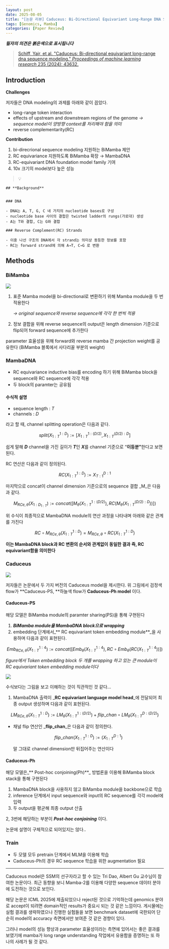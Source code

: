 ```yaml
---
layout: post
date: 2025-08-05
title: "[논문 리뷰] Caduceus: Bi-Directional Equivariant Long-Range DNA Sequence Modeling"
tags: [Genomics, Mamba]
categories: [Paper Review]
---
```


<span class="notion-red">_**필자의 의견은 붉은색으로 표시됩니다**_</span>


> [Schiff, Yair, et al. "Caduceus: Bi-directional equivariant long-range dna sequence modeling." ](https://pmc.ncbi.nlm.nih.gov/articles/PMC12189541/)[_Proceedings of machine learning research_](https://pmc.ncbi.nlm.nih.gov/articles/PMC12189541/)[ 235 (2024): 43632.](https://pmc.ncbi.nlm.nih.gov/articles/PMC12189541/)



## Introduction


**Challenges**


저자들은 DNA modeling의 과제를 아래와 같이 꼽았다.

- long-range token interaction
- effects of upstream and downstream regions of the genome 
_→ sequence model이 양방향 context를 처리해야 함을 의미_
- reverse complementarity(RC)

**Contribution**

1. bi-direcrional sequence modeling 지원하는 BiMamba 제안
1. RC equivariance 지원하도록 BiMamba 확장 → MambaDNA
1. RC-equivariant DNA foundation model family 기여
1. 10x 크기의 model보다 높은 성능

> 💡 


	## **Background**


	### DNA

	- DNA는 A, T, G, C 네 가지의 nucleotide bases로 구성
	- nucleotide base 사이의 결합은 twisted ladder의 rungs(가로대) 생성
	- A는 T와 결합, C는 G와 결합

	### Reverse Complement(RC) Strands

	- 이중 나선 구조의 DNA에서 각 strand는 의미상 동등한 정보를 포함
	- RC는 forward strand에 의해 A→T, C→G 로 변환


## Methods



### BiMamba


![](https://prod-files-secure.s3.us-west-2.amazonaws.com/542b861c-36a8-4051-84e5-8804b6728dba/2c247d59-7815-4980-99f0-8f0d21f445a7/image.png?X-Amz-Algorithm=AWS4-HMAC-SHA256&X-Amz-Content-Sha256=UNSIGNED-PAYLOAD&X-Amz-Credential=ASIAZI2LB4663IF55TJS%2F20251012%2Fus-west-2%2Fs3%2Faws4_request&X-Amz-Date=20251012T080057Z&X-Amz-Expires=3600&X-Amz-Security-Token=IQoJb3JpZ2luX2VjEHwaCXVzLXdlc3QtMiJHMEUCIQDQ%2BbQScShYcR6fkM6%2F%2BcID7QMXn4bVaI9FuJBCgYt9GgIgLztHpMSvd29Ffs37k1viccsUaZbmo2LAekYAq60e9xoq%2FwMIJRAAGgw2Mzc0MjMxODM4MDUiDCwwDtUO47Wx1te%2BNCrcA%2BT90cS397SJHWBz8p%2Bk8lEeVOmoeoJY1lM%2BYhQnt4W8X7mWXc%2BIfMtzo8AlsXojY2Y8SfzpUC%2BmU8RwcCHzdC6QZy%2B7K0kIUqVzhhDnpXUclYqm9JaXqYWpdnPI2jN1SIAizj7%2BqPAgHXJvqZe1vialc8vx2G90QOExCpuEFaec%2BfGqH%2BEJBJMghEjlyRZPOndU4%2B%2BkRaAEm8bqjEZ3UfQCPUrQLFrG%2BFPOdMCDBlDuWO3Br73Z8LHyyuemed0L3qxr8RJkuYkt67dk38%2BUBvmcEHQNeXSi2ruHuj3STHo0odjhR77ziB3%2Fx2uDTN1%2FeNe%2Bw4%2FWLEhVUTdljYxOtVH%2FdqR%2Fw2gP%2Fw%2BuLARMkPruk6QGo7pPcGrZmeg24KXpzMPcYHLwl%2B9Dei4oKJ2LFSnsK8r9Lk7nXoeyHJCuHfvQJ9VS7kd9Fed5k5QAeBYEsiFj06D8VTvYT5uCORe8wmS8WHYAdqekztEoNKeLpdToFhwCbSFPnpN926VWo1z96Slwu70T2pzJszqaJMDTHw7mks24cqal5dV%2BoIfoeRKmRyQjFsJqLT0pkc0PVpCwLe%2Bp%2F7GI8DDEK8V1Jzb8Uz%2FRfdoGvVjvVRlu5NF7QkehHl4An2wCQaG9qIPHMIDGrMcGOqUBXj55CD5ppGwWmS5kfMBjHr4crIcEcMlfXxTS%2Fo6M%2BvVg4ihcAgKly3M%2BtE8rTwlBhxx%2FOUV0ku1C%2BuCc8qRZDO4W4Q43gCrerfGZQdT9RHrkxO%2FH5veU2stYn2eXEVT3YNTiuTxsz4DKsdcaHzN9uM4P%2BAacQqBtwIpZyePOp04vLUgTh0aP9sCUfel9%2FyhMAR2bQhAKVm3ihDW0oU3dGcMITftY&X-Amz-Signature=c0d65e98933484a98bc0ce804598f2247b640bc0146620a7811c9b1ce500a38a&X-Amz-SignedHeaders=host&x-amz-checksum-mode=ENABLED&x-id=GetObject)

1. 표준 Mamba model을 bi-directional로 변환하기 위해 Mamba module을 두 번 적용한다

	_→ original sequence와 reverse sequence에 각각 한 번씩 적용_

1. 정보 결합을 위해 reverse sequence의 output은 length dimension 기준으로 flip되어 forward sequence에 추가한다

parameter 효율성을 위해 forward와 reverse mamba 간 projection weight를 공유한다 (BiMamba 블록에서 사다리꼴 부분의 weight)



### MambaDNA

- RC equivariance inductive bias를 encoding 하기 위해 BiMamba block을 sequence와 RC sequence에 각각 적용
- 두 block의 paramter는 공유됨


#### 수식적 설명

- sequence length : _T_
- channels : _D_

라고 할 때,  channel splitting operation은 다음과 같다.


$$
split(X^{1:D}_{1:T}):=[X^{1:(D/2)}_{1:T},X^{(D/2):D}_{1:T}]
$$


<span class="notion-red">쉽게 말해 </span><span class="notion-red">_**D**_</span><span class="notion-red"> channel을 가진 길이가 </span><span class="notion-red">_**T**_</span><span class="notion-red">인 </span><span class="notion-red">_**X**_</span><span class="notion-red">를 channel 기준으로 “</span><span class="notion-red">**이등분”**</span><span class="notion-red">한다고 보면 된다.</span>


RC 연산은 다음과 같이 정의된다.


$$
RC(X^{1:D}_{1:T}):=X^{D:1}_{T:1}
$$


마지막으로 concat이 channel dimension 기준으로의 sequence 결합 _M_은 다음과 같다.


$$
M_{RCe,\theta}(X_{1:D_{1:T}}):=concat([M_{\theta}(X^{1:(D/2)}_{1:T}),RC(M_{\theta}(X^{(D/2):D}_{1:T}))])
$$


위 수식이 최종적으로 MambaDNA module의 연산 과정을 나타내며 아래와 같은 관계를 가진다


$$
RC\circ M_{RCe,\theta}(X^{1:D}_{1:T}) = M_{RCe,\theta} \circ RC(X^{1:D}_{1:T})
$$


**이는 MambaDNA block과 RC 변환의 순서와 관계없이 동일한 결과 즉, RC equivariant함을 의미한다**



### Caduceus


![](https://prod-files-secure.s3.us-west-2.amazonaws.com/542b861c-36a8-4051-84e5-8804b6728dba/f94a60d7-8145-473b-aef9-7c68d3ec604a/image.png?X-Amz-Algorithm=AWS4-HMAC-SHA256&X-Amz-Content-Sha256=UNSIGNED-PAYLOAD&X-Amz-Credential=ASIAZI2LB4663IF55TJS%2F20251012%2Fus-west-2%2Fs3%2Faws4_request&X-Amz-Date=20251012T080057Z&X-Amz-Expires=3600&X-Amz-Security-Token=IQoJb3JpZ2luX2VjEHwaCXVzLXdlc3QtMiJHMEUCIQDQ%2BbQScShYcR6fkM6%2F%2BcID7QMXn4bVaI9FuJBCgYt9GgIgLztHpMSvd29Ffs37k1viccsUaZbmo2LAekYAq60e9xoq%2FwMIJRAAGgw2Mzc0MjMxODM4MDUiDCwwDtUO47Wx1te%2BNCrcA%2BT90cS397SJHWBz8p%2Bk8lEeVOmoeoJY1lM%2BYhQnt4W8X7mWXc%2BIfMtzo8AlsXojY2Y8SfzpUC%2BmU8RwcCHzdC6QZy%2B7K0kIUqVzhhDnpXUclYqm9JaXqYWpdnPI2jN1SIAizj7%2BqPAgHXJvqZe1vialc8vx2G90QOExCpuEFaec%2BfGqH%2BEJBJMghEjlyRZPOndU4%2B%2BkRaAEm8bqjEZ3UfQCPUrQLFrG%2BFPOdMCDBlDuWO3Br73Z8LHyyuemed0L3qxr8RJkuYkt67dk38%2BUBvmcEHQNeXSi2ruHuj3STHo0odjhR77ziB3%2Fx2uDTN1%2FeNe%2Bw4%2FWLEhVUTdljYxOtVH%2FdqR%2Fw2gP%2Fw%2BuLARMkPruk6QGo7pPcGrZmeg24KXpzMPcYHLwl%2B9Dei4oKJ2LFSnsK8r9Lk7nXoeyHJCuHfvQJ9VS7kd9Fed5k5QAeBYEsiFj06D8VTvYT5uCORe8wmS8WHYAdqekztEoNKeLpdToFhwCbSFPnpN926VWo1z96Slwu70T2pzJszqaJMDTHw7mks24cqal5dV%2BoIfoeRKmRyQjFsJqLT0pkc0PVpCwLe%2Bp%2F7GI8DDEK8V1Jzb8Uz%2FRfdoGvVjvVRlu5NF7QkehHl4An2wCQaG9qIPHMIDGrMcGOqUBXj55CD5ppGwWmS5kfMBjHr4crIcEcMlfXxTS%2Fo6M%2BvVg4ihcAgKly3M%2BtE8rTwlBhxx%2FOUV0ku1C%2BuCc8qRZDO4W4Q43gCrerfGZQdT9RHrkxO%2FH5veU2stYn2eXEVT3YNTiuTxsz4DKsdcaHzN9uM4P%2BAacQqBtwIpZyePOp04vLUgTh0aP9sCUfel9%2FyhMAR2bQhAKVm3ihDW0oU3dGcMITftY&X-Amz-Signature=0a0ee171631b51c8c4c77140d36756500aaaad338df23c619163aa4426081cab&X-Amz-SignedHeaders=host&x-amz-checksum-mode=ENABLED&x-id=GetObject)


저자들은 논문에서 두 가지 버전의 Caduceus model을 제시한다. 위 그림에서 검정색 flow가 **Caduceus-PS, **하늘색 flow가 **Caduceus-Ph model** 이다.



#### Caduceus-PS


해당 모델은 BiMamba module의 paramter sharing(PS)을 통해 구현된다

1. _**BiMamba module을 MambaDNA block으로 wrapping**_
1. embedding 단계에서_** RC equivariant token embedding module**_을 사용하며 다음과 같이 표현된다.

$$
Emb_{RCe,\theta}(X^{1:4}_{1:T}):=concat([Emb_{\theta}(X^{1:4}_{1:T}),RC \circ Emb_{\theta}(RC(X^{1:4}_{1:T}))])
$$


_figure에서 Token embedding block 두 개를 wrapping 하고 있는 큰 module이 RC equivariant token embedding module이다_


![](https://prod-files-secure.s3.us-west-2.amazonaws.com/542b861c-36a8-4051-84e5-8804b6728dba/b175e4da-71eb-4e91-8c23-a06dabe673c9/image.png?X-Amz-Algorithm=AWS4-HMAC-SHA256&X-Amz-Content-Sha256=UNSIGNED-PAYLOAD&X-Amz-Credential=ASIAZI2LB4663IF55TJS%2F20251012%2Fus-west-2%2Fs3%2Faws4_request&X-Amz-Date=20251012T080057Z&X-Amz-Expires=3600&X-Amz-Security-Token=IQoJb3JpZ2luX2VjEHwaCXVzLXdlc3QtMiJHMEUCIQDQ%2BbQScShYcR6fkM6%2F%2BcID7QMXn4bVaI9FuJBCgYt9GgIgLztHpMSvd29Ffs37k1viccsUaZbmo2LAekYAq60e9xoq%2FwMIJRAAGgw2Mzc0MjMxODM4MDUiDCwwDtUO47Wx1te%2BNCrcA%2BT90cS397SJHWBz8p%2Bk8lEeVOmoeoJY1lM%2BYhQnt4W8X7mWXc%2BIfMtzo8AlsXojY2Y8SfzpUC%2BmU8RwcCHzdC6QZy%2B7K0kIUqVzhhDnpXUclYqm9JaXqYWpdnPI2jN1SIAizj7%2BqPAgHXJvqZe1vialc8vx2G90QOExCpuEFaec%2BfGqH%2BEJBJMghEjlyRZPOndU4%2B%2BkRaAEm8bqjEZ3UfQCPUrQLFrG%2BFPOdMCDBlDuWO3Br73Z8LHyyuemed0L3qxr8RJkuYkt67dk38%2BUBvmcEHQNeXSi2ruHuj3STHo0odjhR77ziB3%2Fx2uDTN1%2FeNe%2Bw4%2FWLEhVUTdljYxOtVH%2FdqR%2Fw2gP%2Fw%2BuLARMkPruk6QGo7pPcGrZmeg24KXpzMPcYHLwl%2B9Dei4oKJ2LFSnsK8r9Lk7nXoeyHJCuHfvQJ9VS7kd9Fed5k5QAeBYEsiFj06D8VTvYT5uCORe8wmS8WHYAdqekztEoNKeLpdToFhwCbSFPnpN926VWo1z96Slwu70T2pzJszqaJMDTHw7mks24cqal5dV%2BoIfoeRKmRyQjFsJqLT0pkc0PVpCwLe%2Bp%2F7GI8DDEK8V1Jzb8Uz%2FRfdoGvVjvVRlu5NF7QkehHl4An2wCQaG9qIPHMIDGrMcGOqUBXj55CD5ppGwWmS5kfMBjHr4crIcEcMlfXxTS%2Fo6M%2BvVg4ihcAgKly3M%2BtE8rTwlBhxx%2FOUV0ku1C%2BuCc8qRZDO4W4Q43gCrerfGZQdT9RHrkxO%2FH5veU2stYn2eXEVT3YNTiuTxsz4DKsdcaHzN9uM4P%2BAacQqBtwIpZyePOp04vLUgTh0aP9sCUfel9%2FyhMAR2bQhAKVm3ihDW0oU3dGcMITftY&X-Amz-Signature=f6f77c6b4806125e646a38baebbadf5b36657e46b93b691448e83dbb9e9187ec&X-Amz-SignedHeaders=host&x-amz-checksum-mode=ENABLED&x-id=GetObject)


<span class="notion-red">수식보다는 그림을 보고 이해하는 것이 직관적인 것 같다…</span>

1. MambaDNA 출력이 _**RC equivariant language model head**_에 전달되어 최종 output 생성하며 다음과 같이 표현된다.

$$
LM_{RCe,\theta}(X^{1:D}_{1:T}):= LM_{\theta}(X^{1:(D/2)}_{1:T})+flip\_chan\circ LM_{\theta}(X^{D:(D/2)}_{1:T})
$$

- 채널 flip 연산인 _**flip\_chan**_은 다음과 같이 정의한다.

	$$
	flip\_chan(X^{1:D}_{1:T}):=(X^{D:1}_{1:T})
	$$


	말 그대로 channel dimension만 뒤집어주는 연산이다



#### Caduceus-Ph


해당 모델은_** Post-hoc conjoining(Ph)**_ 방법론을 이용해 BiMamba block stack을 통해 구현된다

1. MambaDNA block을 사용하지 않고 BiMamba module을 backbone으로 학습
1. inference 단계에서 input sequence와 input의 RC sequence를 각각 model에 입력
1. 두 output을 평균해 최종 output 산출

2, 3번에 해당하는 부분이 _**Post-hoc conjoining**_ 이다.


<span class="notion-red">논문에 설명이 구체적으로 되어있지는 않다..</span>



### Train

- 두 모델 모두 pretrain 단계에서 MLM을 이용해 학습
- Caduceus-Ph의 경우 RC sequence 학습을 위한 augmentation 필요

---


<span class="notion-red">Caduceus model은 SSM의 선구자라고 할 수 있는 Tri Dao, Albert Gu 교수님이 참여한 논문이다. 최근 동향을 보니 Mamba-2를 이용해 다양한 sequence 데이터 분야에 도전하는 것으로 보인다.</span>


<span class="notion-red">해당 논문은 ICML 2025에 제출되었으나 reject된 것으로 기억하는데 genomics 분야로 accept이 되려면 domain적인 results가 중요시 되는 것 같은 느낌이다. 게시물에는 실험 결과를 생략하였으나 진행한 실험들을 보면 benchmark dataset에 국한되어 단순히 model의 accuracy 측면에서만 보여준 것 같은 경향이 있다.</span>


<span class="notion-red">그러나 model의 성능 향상과 parameter 효율성이라는 측면에 있어서는 좋은 결과를 보였기에 mamba가 long range understanding 작업에서 유용함을 증명하는 또 하나의 사례가 될 것 같다.</span>

